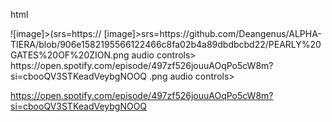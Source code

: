html
<!DOCTYPE html>
 <head>
  <body>![image]>(srs=https:// [image]>srs=https://github.com/Deangenus/ALPHA-TIERA/blob/906e1582195566122466c8fa02b4a89dbdbcbd22/PEARLY%20GATES%20OF%20ZION.png audio controls>
https://open.spotify.com/episode/497zf526jouuAOqPo5cW8m?si=cbooQV3STKeadVeybgNOOQ
  .png
 audio controls>
  <source src="horse.ogg" type="audio/ogg">
  <source src="horse.mp3" type="audio/mpeg">

</audio>https://open.spotify.com/episode/497zf526jouuAOqPo5cW8m?si=cbooQV3STKeadVeybgNOOQ















  

```


